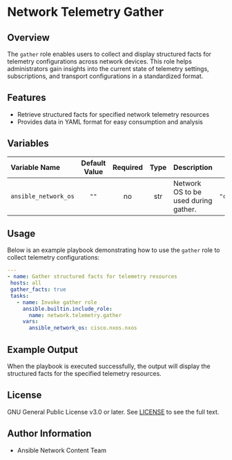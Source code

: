 # Network Telemetry Gather

## Overview
The `gather` role enables users to collect and display structured facts for telemetry configurations across network devices. This role helps administrators gain insights into the current state of telemetry settings, subscriptions, and transport configurations in a standardized format.

## Features
- Retrieve structured facts for specified network telemetry resources
- Provides data in YAML format for easy consumption and analysis

## Variables

| Variable Name        | Default Value | Required | Type | Description                                                  |      Example        |
|:---------------------|:-------------:|:--------:|:----:|:-------------------------------------------------------------|:-------------------:|
| `ansible_network_os` | `""`          | no       | str  | Network OS to be used during gather.                         | `"cisco.nxos.nxos"` |

## Usage
Below is an example playbook demonstrating how to use the `gather` role to collect telemetry configurations:

```yaml
---
- name: Gather structured facts for telemetry resources
 hosts: all
 gather_facts: true
 tasks:
   - name: Invoke gather role
     ansible.builtin.include_role:
       name: network.telemetry.gather
     vars:
       ansible_network_os: cisco.nxos.nxos
```
## Example Output
When the playbook is executed successfully, the output will display the structured facts for the specified telemetry resources.

## License
GNU General Public License v3.0 or later.
See [LICENSE](https://www.gnu.org/licenses/gpl-3.0.txt) to see the full text.

## Author Information
- Ansible Network Content Team
